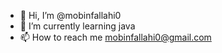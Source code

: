 - 👋 Hi, I’m @mobinfallahi0
- 🌱 I’m currently learning java
- 📫 How to reach me mobinfallahi0@gmail.com
